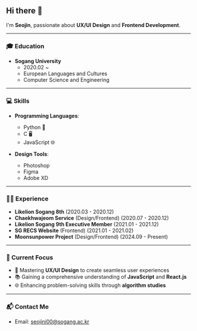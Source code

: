 ## Hi there 👋

I'm **Seojin**, passionate about **UX/UI Design** and **Frontend Development**.  

---

### 🎓 Education

- **Sogang University**  
  - 2020.02 ~   
  - European Languages and Cultures
  - Computer Science and Engineering

---

### 💻 Skills

- **Programming Languages**:  
  - Python 🐍  
  - C 🖥️  
  - JavaScript 🌐
    
- **Design Tools**:  
  - Photoshop
  - Figma
  - Adobe XD

---

### 👨‍💼 Experience

- **Likelion Sogang 8th** (2020.03 - 2020.12)  
- **Chaekhwajeom Service** (Design/Frontend) (2020.07 - 2020.12)  
- **Likelion Sogang 9th Executive Member** (2021.01 - 2021.12)  
- **SG RECS Website** (Frontend) (2021.01 - 2021.02)  
- **Moonsunpower Project** (Design/Frontend) (2024.09 - Present)

---

### 🚀 Current Focus

- 🔧 Mastering **UX/UI Design** to create seamless user experiences  
- 📚 Gaining a comprehensive understanding of **JavaScript** and **React.js**  
- 🌐 Enhancing problem-solving skills through **algorithm studies**

---

### 📬 Contact Me

- Email: [seojini00@sogang.ac.kr](mailto:seojini00@sogang.ac.kr)  



